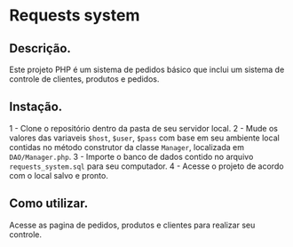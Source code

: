 # Requests system

## Descrição.
Este projeto PHP é um sistema de pedidos básico que inclui um sistema de controle de clientes, produtos e pedidos.

## Instação.
1 - Clone o repositório dentro da pasta de seu servidor local.
2 - Mude os valores das variaveis `$host`, `$user`, `$pass` com base em seu ambiente local contidas no método construtor da classe `Manager`, localizada em `DAO/Manager.php`. 
3 - Importe o banco de dados contido no arquivo `requests_system.sql` para seu computador.
4 - Acesse o projeto de acordo com o local salvo e pronto.

## Como utilizar.
Acesse as pagina de pedidos, produtos e clientes para realizar seu controle.

